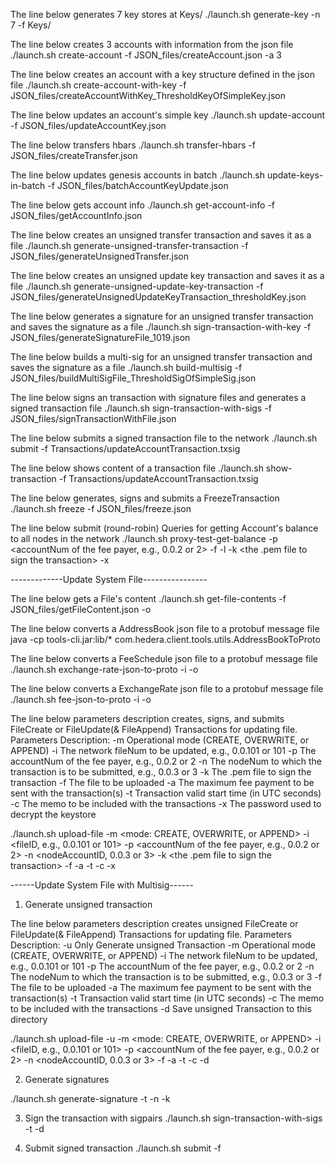 
The line below generates 7 key stores at Keys/
./launch.sh generate-key -n 7 -f Keys/

The line below creates 3 accounts with information from the json file 
./launch.sh create-account -f JSON_files/createAccount.json -a 3

The line below creates an account with a key structure defined in the json file
./launch.sh create-account-with-key -f JSON_files/createAccountWithKey_ThresholdKeyOfSimpleKey.json

The line below updates an account's simple key
./launch.sh update-account -f JSON_files/updateAccountKey.json

The line below transfers hbars
./launch.sh transfer-hbars -f JSON_files/createTransfer.json

The line below updates genesis accounts in batch
./launch.sh update-keys-in-batch -f JSON_files/batchAccountKeyUpdate.json

The line below gets account info
./launch.sh get-account-info -f JSON_files/getAccountInfo.json

The line below creates an unsigned transfer transaction and saves it as a file
./launch.sh generate-unsigned-transfer-transaction -f JSON_files/generateUnsignedTransfer.json

The line below creates an unsigned update key transaction and saves it as a file
./launch.sh generate-unsigned-update-key-transaction -f JSON_files/generateUnsignedUpdateKeyTransaction_thresholdKey.json

The line below generates a signature for an unsigned transfer transaction and saves the signature as a file
./launch.sh sign-transaction-with-key -f JSON_files/generateSignatureFile_1019.json

The line below builds a multi-sig for an unsigned transfer transaction and saves the signature as a file
./launch.sh build-multisig -f JSON_files/buildMultiSigFile_ThresholdSigOfSimpleSig.json

The line below signs an transaction with signature files and generates a signed transaction file
./launch.sh sign-transaction-with-sigs -f JSON_files/signTransactionWithFile.json

The line below submits a signed transaction file to the network
./launch.sh submit -f Transactions/updateAccountTransaction.txsig

The line below shows content of a transaction file
./launch.sh show-transaction -f Transactions/updateAccountTransaction.txsig

The line below generates, signs and submits a FreezeTransaction 
./launch.sh freeze -f JSON_files/freeze.json

The line below submit (round-robin) Queries for getting Account's balance to all nodes in the network
./launch.sh proxy-test-get-balance -p <accountNum of the fee payer, e.g., 0.0.2 or 2> -f <accountNum of the first Account to get balance> -l <accountNum of the last Account to get balance> -k <the .pem file to sign the transaction> -x <password> 

-------------Update System File----------------

The line below gets a File's content
./launch.sh get-file-contents -f JSON_files/getFileContent.json -o <path to output file>

The line below converts a AddressBook json file to a protobuf message file 
java -cp tools-cli.jar:lib/* com.hedera.client.tools.utils.AddressBookToProto <path to JSON file>  <path to output proto binary file>

The line below converts a FeeSchedule json file to a protobuf message file 
./launch.sh exchange-rate-json-to-proto -i <path to JSON file> -o <path to output proto binary file>

The line below converts a ExchangeRate json file to a protobuf message file 
./launch.sh fee-json-to-proto -i <path to JSON file> -o <path to output proto binary file>

The line below parameters description creates, signs, and submits FileCreate or FileUpdate(& FileAppend) Transactions for updating file. 
Parameters Description: 
-m	Operational mode (CREATE, OVERWRITE, or APPEND)
-i	The network fileNum to be updated, e.g., 0.0.101 or 101
-p	The accountNum of the fee payer, e.g., 0.0.2 or 2
-n	The nodeNum to which the transaction is to be submitted,  e.g., 0.0.3 or 3
-k	The .pem file to sign the transaction
-f	The file to be uploaded
-a	The maximum fee payment to be sent with the transaction(s)
-t	Transaction valid start time (in UTC seconds)
-c	The memo to be included with the transactions 
-x	The password used to decrypt the keystore

./launch.sh upload-file -m <mode: CREATE, OVERWRITE, or APPEND> -i <fileID, e.g., 0.0.101 or 101> -p <accountNum of the fee payer, e.g., 0.0.2 or 2> -n <nodeAccountID, 0.0.3 or 3> -k <the .pem file to sign the transaction> -f <the file to be uploaded> -a <the fee payment to be sent> -t <transaction valid start> -c <memo> -x <password>

------Update System File with Multisig------

1. Generate unsigned transaction

The line below parameters description creates unsigned FileCreate or FileUpdate(& FileAppend) Transactions for updating file. 
Parameters Description: 
-u	Only Generate unsigned Transaction
-m	Operational mode (CREATE, OVERWRITE, or APPEND)
-i	The network fileNum to be updated, e.g., 0.0.101 or 101
-p	The accountNum of the fee payer, e.g., 0.0.2 or 2
-n	The nodeNum to which the transaction is to be submitted,  e.g., 0.0.3 or 3
-f	The file to be uploaded
-a	The maximum fee payment to be sent with the transaction(s)
-t	Transaction valid start time (in UTC seconds)
-c	The memo to be included with the transactions 
-d	Save unsigned Transaction to this directory

./launch.sh upload-file -u -m <mode: CREATE, OVERWRITE, or APPEND> -i <fileID, e.g., 0.0.101 or 101> -p <accountNum of the fee payer, e.g., 0.0.2 or 2> -n <nodeAccountID, 0.0.3 or 3> -f <the file to be uploaded> -a <the fee payment to be sent> -t <transaction valid start> -c <memo> -d <directory>

2. Generate signatures

./launch.sh generate-signature -t <transaction file path> -n <signature file path> -k <keystore file path>

3. Sign the transaction with sigpairs
./launch.sh sign-transaction-with-sigs -t <transaction file path> -d <directory with sig files> 

4. Submit signed transaction
./launch.sh submit -f <signed transaction file path>
